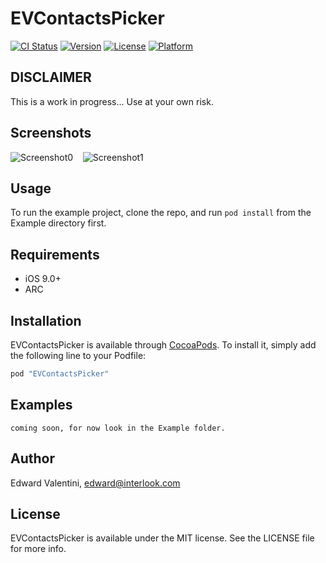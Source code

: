 # EVContactsPicker

[![CI Status](http://img.shields.io/travis/edwardvalentini/EVContactsPicker.svg?style=flat)](https://travis-ci.org/edwardvalentini/EVContactsPicker)
[![Version](https://img.shields.io/cocoapods/v/EVContactsPicker.svg?style=flat)](http://cocoapods.org/pods/EVContactsPicker)
[![License](https://img.shields.io/cocoapods/l/EVContactsPicker.svg?style=flat)](http://cocoapods.org/pods/EVContactsPicker)
[![Platform](https://img.shields.io/cocoapods/p/EVContactsPicker.svg?style=flat)](http://cocoapods.org/pods/EVContactsPicker)

## DISCLAIMER

This is a work in progress... Use at your own risk.


## Screenshots

![Screenshot0][img0] &nbsp;&nbsp; ![Screenshot1][img1]

## Usage

To run the example project, clone the repo, and run `pod install` from the Example directory first.

## Requirements

* iOS 9.0+
* ARC


## Installation

EVContactsPicker is available through [CocoaPods](http://cocoapods.org). To install
it, simply add the following line to your Podfile:

```ruby
pod "EVContactsPicker"
```

## Examples

```
coming soon, for now look in the Example folder.
```


## Author

Edward Valentini, edward@interlook.com

## License

EVContactsPicker is available under the MIT license. See the LICENSE file for more info.

[img0]:https://raw.githubusercontent.com/edwardvalentini/EVContactsPicker/master/Screenshots/screenshot0.png
[img1]:https://raw.githubusercontent.com/edwardvalentini/EVContactsPicker/master/Screenshots/screenshot1.png
